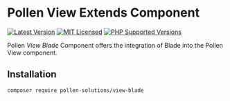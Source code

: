 # Pollen View Extends Component

[![Latest Version](https://img.shields.io/badge/release-1.0.0-blue?style=for-the-badge)](https://www.presstify.com/pollen-solutions/view-blade/)
[![MIT Licensed](https://img.shields.io/badge/license-MIT-green?style=for-the-badge)](LICENSE.md)
[![PHP Supported Versions](https://img.shields.io/badge/PHP->=7.4-8892BF?style=for-the-badge&logo=php)](https://www.php.net/supported-versions.php)

Pollen *View Blade* Component offers the integration of Blade into the Pollen View component.

## Installation

```bash
composer require pollen-solutions/view-blade
```